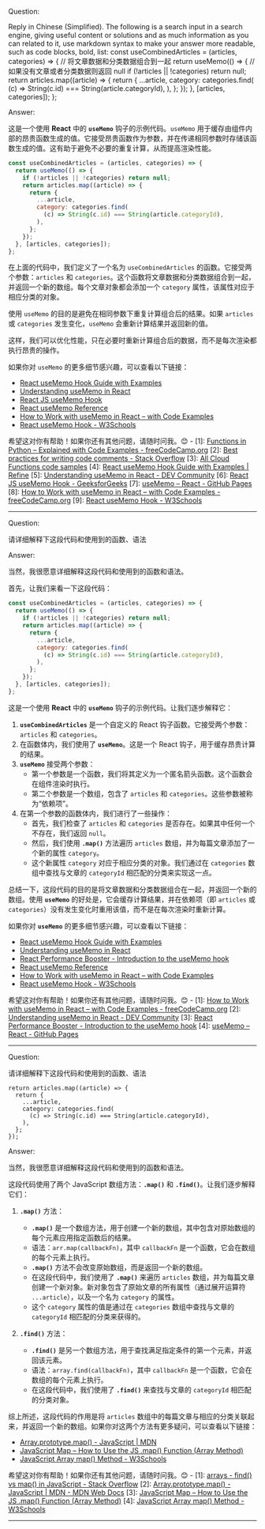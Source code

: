 Question:

Reply in Chinese (Simplified).
The following is a search input in a search engine, giving useful content or solutions and as much information as you can related to it, use markdown syntax to make your answer more readable, such as code blocks, bold, list:
const useCombinedArticles = (articles, categories) => {
  // 将文章数据和分类数据组合到一起
  return useMemo(() => {
    // 如果没有文章或者分类数据则返回 null
    if (!articles || !categories) return null;
    return articles.map((article) => {
      return {
        ...article,
        category: categories.find(
          (c) => String(c.id) === String(article.categoryId),
        ),
      };
    });
  }, [articles, categories]);
};

Answer:

这是一个使用 **React** 中的 **`useMemo`** 钩子的示例代码。`useMemo` 用于缓存由组件内部的昂贵函数生成的值。它接受昂贵函数作为参数，并在传递相同参数时存储该函数生成的值。这有助于避免不必要的重复计算，从而提高渲染性能。

```javascript
const useCombinedArticles = (articles, categories) => {
  return useMemo(() => {
    if (!articles || !categories) return null;
    return articles.map((article) => {
      return {
        ...article,
        category: categories.find(
          (c) => String(c.id) === String(article.categoryId),
        ),
      };
    });
  }, [articles, categories]);
};
```

在上面的代码中，我们定义了一个名为 `useCombinedArticles` 的函数。它接受两个参数：`articles` 和 `categories`。这个函数将文章数据和分类数据组合到一起，并返回一个新的数组。每个文章对象都会添加一个 `category` 属性，该属性对应于相应分类的对象。

使用 `useMemo` 的目的是避免在相同参数下重复计算组合后的结果。如果 `articles` 或 `categories` 发生变化，`useMemo` 会重新计算结果并返回新的值。

这样，我们可以优化性能，只在必要时重新计算组合后的数据，而不是每次渲染都执行昂贵的操作。

如果你对 `useMemo` 的更多细节感兴趣，可以查看以下链接：

- [React useMemo Hook Guide with Examples](https://refine.dev/blog/react-usememo/)
- [Understanding useMemo in React](https://dev.to/exiosys/understanding-the-basics-of-react-usememo-46pj)
- [React JS useMemo Hook](https://www.geeksforgeeks.org/react-js-usememo-hook/)
- [React useMemo Reference](https://react.dev/reference/react/useMemo)
- [How to Work with useMemo in React – with Code Examples](https://www.freecodecamp.org/news/how-to-work-with-usememo-in-react/)
- [React useMemo Hook - W3Schools](https://www.w3schools.com/react/react_usememo.asp)

希望这对你有帮助！如果你还有其他问题，请随时问我。😊
\-
\[1]: [Functions in Python – Explained with Code Examples - freeCodeCamp.org](https://www.freecodecamp.org/news/functions-in-python-a-beginners-guide/)
\[2]: [Best practices for writing code comments - Stack Overflow](https://stackoverflow.blog/2021/12/23/best-practices-for-writing-code-comments/)
\[3]: [All Cloud Functions code samples](https://cloud.google.com/functions/docs/samples)
\[4]: [React useMemo Hook Guide with Examples | Refine](https://refine.dev/blog/react-usememo/)
\[5]: [Understanding useMemo in React - DEV Community](https://dev.to/exiosys/understanding-the-basics-of-react-usememo-46pj)
\[6]: [React JS useMemo Hook - GeeksforGeeks](https://www.geeksforgeeks.org/react-js-usememo-hook/)
\[7]: [useMemo – React - GitHub Pages](https://react.dev/reference/react/useMemo)
\[8]: [How to Work with useMemo in React – with Code Examples - freeCodeCamp.org](https://www.freecodecamp.org/news/how-to-work-with-usememo-in-react/)
\[9]: [React useMemo Hook - W3Schools](https://www.w3schools.com/react/react_usememo.asp)

<hr/>

Question:

请详细解释下这段代码和使用到的函数、语法

Answer:

当然，我很愿意详细解释这段代码和使用到的函数和语法。

首先，让我们来看一下这段代码：

```javascript
const useCombinedArticles = (articles, categories) => {
  return useMemo(() => {
    if (!articles || !categories) return null;
    return articles.map((article) => {
      return {
        ...article,
        category: categories.find(
          (c) => String(c.id) === String(article.categoryId),
        ),
      };
    });
  }, [articles, categories]);
};
```

这是一个使用 **React** 中的 **`useMemo`** 钩子的示例代码。让我们逐步解释它：

1. **`useCombinedArticles`** 是一个自定义的 React 钩子函数。它接受两个参数：`articles` 和 `categories`。
2. 在函数体内，我们使用了 **`useMemo`**。这是一个 React 钩子，用于缓存昂贵计算的结果。
3. **`useMemo`** 接受两个参数：
   - 第一个参数是一个函数，我们将其定义为一个匿名箭头函数。这个函数会在组件渲染时执行。
   - 第二个参数是一个数组，包含了 `articles` 和 `categories`。这些参数被称为“依赖项”。
4. 在第一个参数的函数体内，我们进行了一些操作：
   - 首先，我们检查了 `articles` 和 `categories` 是否存在。如果其中任何一个不存在，我们返回 `null`。
   - 然后，我们使用 **`.map()`** 方法遍历 `articles` 数组，并为每篇文章添加了一个新的属性 `category`。
   - 这个新属性 `category` 对应于相应分类的对象。我们通过在 `categories` 数组中查找与文章的 `categoryId` 相匹配的分类来实现这一点。

总结一下，这段代码的目的是将文章数据和分类数据组合在一起，并返回一个新的数组。使用 **`useMemo`** 的好处是，它会缓存计算结果，并在依赖项（即 `articles` 或 `categories`）没有发生变化时重用该值，而不是在每次渲染时重新计算。

如果你对 **`useMemo`** 的更多细节感兴趣，可以查看以下链接：

- [React useMemo Hook Guide with Examples](https://refine.dev/blog/react-usememo/)
- [Understanding useMemo in React](https://dev.to/exiosys/understanding-the-basics-of-react-usememo-46pj)
- [React Performance Booster - Introduction to the useMemo hook](https://dev.to/rasaf_ibrahim/react-performance-booster-introduction-to-the-usememo-hook-212i)
- [React useMemo Reference](https://react.dev/reference/react/useMemo)
- [How to Work with useMemo in React – with Code Examples](https://www.freecodecamp.org/news/how-to-work-with-usememo-in-react/)
- [React useMemo Hook - W3Schools](https://www.w3schools.com/react/react_usememo.asp)

希望这对你有帮助！如果你还有其他问题，请随时问我。😊
\-
\[1]: [How to Work with useMemo in React – with Code Examples - freeCodeCamp.org](https://www.freecodecamp.org/news/how-to-work-with-usememo-in-react/)
\[2]: [Understanding useMemo in React - DEV Community](https://dev.to/exiosys/understanding-the-basics-of-react-usememo-46pj)
\[3]: [React Performance Booster - Introduction to the useMemo hook](https://dev.to/rasaf_ibrahim/react-performance-booster-introduction-to-the-usememo-hook-212i)
\[4]: [useMemo – React - GitHub Pages](https://react.dev/reference/react/useMemo)

<hr/>

Question:

请详细解释下这段代码和使用到的函数、语法

    return articles.map((article) => {
      return {
        ...article,
        category: categories.find(
          (c) => String(c.id) === String(article.categoryId),
        ),
      };
    });

Answer:

当然，我很愿意详细解释这段代码和使用到的函数和语法。

这段代码使用了两个 JavaScript 数组方法：**`.map()`** 和 **`.find()`**。让我们逐步解释它们：

1. **`.map()`** 方法：
   - **`.map()`** 是一个数组方法，用于创建一个新的数组，其中包含对原始数组的每个元素应用指定函数后的结果。
   - 语法：`arr.map(callbackFn)`，其中 `callbackFn` 是一个函数，它会在数组的每个元素上执行。
   - **`.map()`** 方法不会改变原始数组，而是返回一个新的数组。
   - 在这段代码中，我们使用了 **`.map()`** 来遍历 `articles` 数组，并为每篇文章创建一个新对象。新对象包含了原始文章的所有属性（通过展开运算符 `...article`），以及一个名为 `category` 的属性。
   - 这个 `category` 属性的值是通过在 `categories` 数组中查找与文章的 `categoryId` 相匹配的分类来获得的。

2. **`.find()`** 方法：
   - **`.find()`** 是另一个数组方法，用于查找满足指定条件的第一个元素，并返回该元素。
   - 语法：`array.find(callbackFn)`，其中 `callbackFn` 是一个函数，它会在数组的每个元素上执行。
   - 在这段代码中，我们使用了 **`.find()`** 来查找与文章的 `categoryId` 相匹配的分类对象。

综上所述，这段代码的作用是将 `articles` 数组中的每篇文章与相应的分类关联起来，并返回一个新的数组。如果你对这两个方法有更多疑问，可以查看以下链接：

- [Array.prototype.map() - JavaScript | MDN](https://developer.mozilla.org/en-US/docs/Web/JavaScript/Reference/Global_Objects/Array/map)
- [JavaScript Map – How to Use the JS .map() Function (Array Method)](https://www.freecodecamp.org/news/javascript-map-how-to-use-the-js-map-function-array-method/)
- [JavaScript Array map() Method - W3Schools](https://www.w3schools.com/jsref/jsref_map.asp)

希望这对你有帮助！如果你还有其他问题，请随时问我。😊
\-
\[1]: [arrays - find() vs map() in JavaScript - Stack Overflow](https://stackoverflow.com/questions/66992214/find-vs-map-in-javascript)
\[2]: [Array.prototype.map() - JavaScript | MDN - MDN Web Docs](https://developer.mozilla.org/en-US/docs/Web/JavaScript/Reference/Global_Objects/Array/map)
\[3]: [JavaScript Map – How to Use the JS .map() Function (Array Method)](https://www.freecodecamp.org/news/javascript-map-how-to-use-the-js-map-function-array-method/)
\[4]: [JavaScript Array map() Method - W3Schools](https://www.w3schools.com/jsref/jsref_map.asp)

<hr/>

